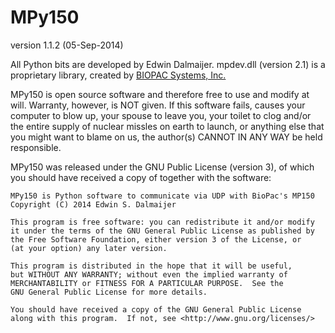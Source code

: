 MPy150
======

version 1.1.2 (05-Sep-2014)


All Python bits are developed by Edwin Dalmaijer. mpdev.dll (version 2.1) is a
proprietary library, created by [BIOPAC Systems, Inc.](http://www.biopac.com/)

MPy150 is open source software and therefore free to use and modify at will.
Warranty, however, is NOT given. If this software fails, causes your computer
to blow up, your spouse to leave you, your toilet to clog and/or the entire
supply of nuclear missles on earth to launch, or anything else that you might
want to blame on us, the author(s) CANNOT IN ANY WAY be held responsible.

MPy150 was released under the GNU Public License (version 3), of which you
should have received a copy of together with the software:

    MPy150 is Python software to communicate via UDP with BioPac's MP150
    Copyright (C) 2014 Edwin S. Dalmaijer

    This program is free software: you can redistribute it and/or modify
    it under the terms of the GNU General Public License as published by
    the Free Software Foundation, either version 3 of the License, or
    (at your option) any later version.

    This program is distributed in the hope that it will be useful,
    but WITHOUT ANY WARRANTY; without even the implied warranty of
    MERCHANTABILITY or FITNESS FOR A PARTICULAR PURPOSE.  See the
    GNU General Public License for more details.

    You should have received a copy of the GNU General Public License
    along with this program.  If not, see <http://www.gnu.org/licenses/>

